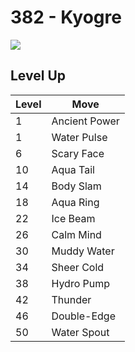# 382 - Kyogre
![][382]

## Level Up

Level | Move
---   | ---
  1   | Ancient Power
  1   | Water Pulse
  6   | Scary Face
 10   | Aqua Tail
 14   | Body Slam
 18   | Aqua Ring
 22   | Ice Beam
 26   | Calm Mind
 30   | Muddy Water
 34   | Sheer Cold
 38   | Hydro Pump
 42   | Thunder
 46   | Double-Edge
 50   | Water Spout



[382]: /img/pokemon/382.png
